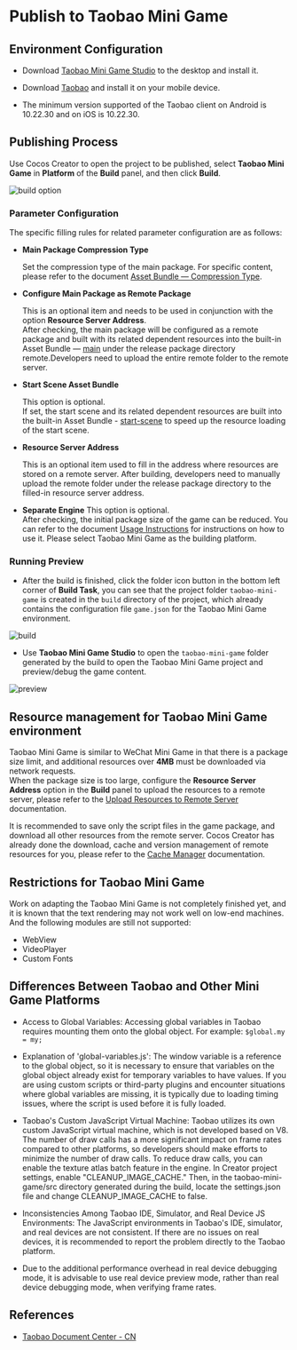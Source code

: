 # Publish to Taobao Mini Game

## Environment Configuration

- Download [Taobao Mini Game Studio](https://developer.taobao.com/?spm=a219a.15212435.0.0.6a14669aEQ2g6k) to the desktop and install it.

- Download [Taobao](https://market.m.taobao.com/app/fdilab/download-page/main/index.html) and install it on your mobile device.

- The minimum version supported of the Taobao client on Android is 10.22.30  and on iOS is 10.22.30.

## Publishing Process

Use Cocos Creator to open the project to be published, select **Taobao Mini Game** in **Platform** of the **Build** panel, and then click **Build**.

![build option](./publish-taobao-mini-game/build_option.png)

### Parameter Configuration

The specific filling rules for related parameter configuration are as follows:

- **Main Package Compression Type**

  Set the compression type of the main package. For specific content, please refer to the document [Asset Bundle — Compression Type](../../asset/bundle.md#compression-type).

- **Configure Main Package as Remote Package**

  This is an optional item and needs to be used in conjunction with the option **Resource Server Address**.<br>
   After checking, the main package will be configured as a remote package and built with its related dependent resources into the built-in Asset Bundle — [main](../../asset/bundle.md#the-built-in-Asset-Bundle) under the release package directory remote.Developers need to upload the entire remote folder to the remote server.

- **Start Scene Asset Bundle**

  This option is optional.<br>
  If set, the start scene and its related dependent resources are built into the built-in Asset Bundle - [start-scene](../../asset/bundle.md#the-built-in-asset-bundle) to speed up the resource loading of the start scene.

- **Resource Server Address**

  This is an optional item used to fill in the address where resources are stored on a remote server. After building, developers need to manually upload the remote folder under the release package directory to the filled-in resource server address.

- **Separate Engine**
  This option is optional.<br>
  After checking, the initial package size of the game can be reduced. You can refer to the document [Usage Instructions](./taobaominigame-plugin.md) for instructions on how to use it. Please select Taobao Mini Game as the building platform.

### Running Preview

- After the build is finished, click the folder icon button in the bottom left corner of **Build Task**, you can see that the project folder `taobao-mini-game` is created in the `build` directory of the project, which already contains the configuration file `game.json` for the Taobao Mini Game environment.

![build](./publish-taobao-mini-game/build.png)

- Use **Taobao Mini Game Studio** to open the `taobao-mini-game` folder generated by the build to open the Taobao Mini Game project and preview/debug the game content.

![preview](./publish-taobao-mini-game/preview.png)

## Resource management for Taobao Mini Game environment

Taobao Mini Game is similar to WeChat Mini Game in that there is a package size limit, and additional resources over **4MB** must be downloaded via network requests. <br>When the package size is too large, configure the **Resource Server Address** option in the **Build** panel to upload the resources to a remote server, please refer to the [Upload Resources to Remote Server](../../asset/cache-manager.md) documentation.

It is recommended to save only the script files in the game package, and download all other resources from the remote server. Cocos Creator has already done the download, cache and version management of remote resources for you, please refer to the [Cache Manager](../../asset/cache-manager.md) documentation.

## Restrictions for Taobao Mini Game

Work on adapting the Taobao Mini Game is not completely finished yet, and it is known that the text rendering may not work well on low-end machines. And the following modules are still not supported:

- WebView
- VideoPlayer
- Custom Fonts

## Differences Between Taobao and Other Mini Game Platforms

- Access to Global Variables: Accessing global variables in Taobao requires mounting them onto the global object. For example: `$global.my = my;`

- Explanation of 'global-variables.js': The window variable is a reference to the global object, so it is necessary to ensure that variables on the global object already exist for temporary variables to have values. If you are using custom scripts or third-party plugins and encounter situations where global variables are missing, it is typically due to loading timing issues, where the script is used before it is fully loaded.

- Taobao's Custom JavaScript Virtual Machine: Taobao utilizes its own custom JavaScript virtual machine, which is not developed based on V8. The number of draw calls has a more significant impact on frame rates compared to other platforms, so developers should make efforts to minimize the number of draw calls. To reduce draw calls, you can enable the texture atlas batch feature in the engine. In Creator project settings, enable "CLEANUP_IMAGE_CACHE." Then, in the taobao-mini-game/src directory generated during the build, locate the settings.json file and change CLEANUP_IMAGE_CACHE to false.

- Inconsistencies Among Taobao IDE, Simulator, and Real Device JS Environments: The JavaScript environments in Taobao's IDE, simulator, and real devices are not consistent. If there are no issues on real devices, it is recommended to report the problem directly to the Taobao platform.

- Due to the additional performance overhead in real device debugging mode, it is advisable to use real device preview mode, rather than real device debugging mode, when verifying frame rates.

## References

- [Taobao Document Center - CN](https://miniapp.open.taobao.com/doc.htm?docId=121719&docType=1&tag=game-dev)
